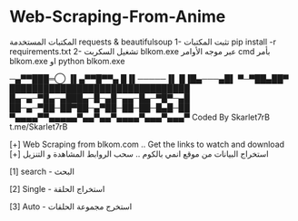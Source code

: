 # Web-Scraping-From-Anime



المكتبات المستخدمة requests & beautifulsoup
1- تثبت المكتبات pip install -r requirements.txt
2- تشغيل السكربت blkom.exe عبر موجه الأوامر cmd بأمر blkom.exe او python blkom.exe


─▄▀▀███═◯
▐▌▄▀▀█▀▀▄
█▐▌─────▐▌
█▐█▄───▄█▌
▀─▀██▄██▀
████████████████████████████████
█▄─▄─▀█▄─▄███▄─█─▄█─▄▄─█▄─▀█▀─▄█
██─▄─▀██─██▀██─▄▀██─██─██─█▄█─██
▀▄▄▄▄▀▀▄▄▄▄▄▀▄▄▀▄▄▀▄▄▄▄▀▄▄▄▀▄▄▄▀
Coded By Skarlet7rB
t.me/Skarlet7rB

[+] Web Scraping from blkom.com .. Get the links to watch and download [+] استخراج البيانات من موقع انمي بالكوم .. سحب الروابط المشاهدة و التنزيل

[1] search - البحث 

[2] Single - استخراج الحلقة

[3] Auto - استخرج مجموعة الحلقات
